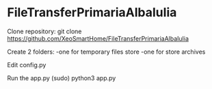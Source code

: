 # FileTransferPrimariaAlbaIulia

Clone repository:
git clone https://github.com/XeoSmartHome/FileTransferPrimariaAlbaIulia

Create 2 folders:
-one for temporary files store
-one for store archives

Edit config.py

Run the app.py
(sudo) python3 app.py
